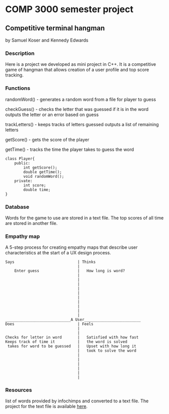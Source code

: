 # COMP 3000 semester project

## Competitive terminal hangman

by Samuel Koser and Kennedy Edwards

### Description

Here is a project we developed as mini project in C++.
It is a competitive game of hangman that allows creation
of a user profile and top score tracking.

### Functions
randomWord() - generates a random word from a file for player to guess

checkGuess() - checks the letter that was guessed if it is in the word outputs the letter or an error based on guess

trackLetters() - keeps tracks of letters guessed outputs a list of remaining letters

getScore() - gets the score of the player

getTime() - tracks the time the player takes to guess the word
```
class Player{
    public:
        int getScore();
        double getTime();
        void randomWord();
    private:
        int score;
        double time;
}
```

### Database

Words for the game to use are stored in a text file. 
The top scores of all time are stored in another file.

### Empathy map

A 5-step process for creating empathy maps that describe
user characteristics at the start of a UX design process.

```
Says                            | Thinks
                                |
    Enter guess                 |   How long is word?
                                |
                                |
                                |
                                |
                                |
                                |
                                |
                                |
                                |
                                |
_____________________________A User_________________________
Does                            | Feels
                                |
                                |
Checks for letter in word       |   Satisfied with how fast
Keeps track of time it          |   the word is solved
 takes for word to be guessed   |   Upset with how long it
                                |   took to solve the word
                                |
                                |
                                |
                                |
                                |
                                |
```

### Resources

list of words provided by infochimps and converted to a text file.
The project for the text file is available [here](https://github.com/dwyl/english-words.git).
